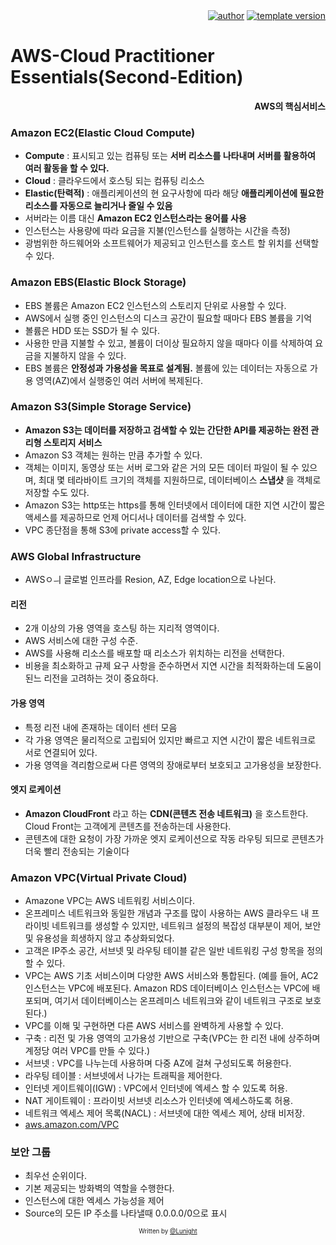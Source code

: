 <div align=right>
    <a href="https://github.com/LunightLab">
        <img alt="author" src= "https://img.shields.io/badge/author-lunight-blue?style=glat-square" target="_blank"></a>
    </a>
    <a href="https://github.com/LunightLab/LuLabTemplate">
        <img alt="template version" src= "https://img.shields.io/badge/template%20version-1.0-blue?style=glat-square" target="_blank"></a>
    </a>
</div>

AWS-Cloud Practitioner Essentials(Second-Edition)
=================================================

**<div align=right>AWS의 핵심서비스</div>**

### Amazon EC2(Elastic Cloud Compute)

-	**Compute** : 표시되고 있는 컴퓨팅 또는 **서버 리소스를 나타내며 서버를 활용하여 여러 활동을 할 수 있다.**  
-	**Cloud** : 클라우드에서 호스팅 되는 컴퓨팅 리소스  
-	**Elastic(탄력적)** : 애플리케이션의 현 요구사항에 따라 해당 **애플리케이션에 필요한 리소스를 자동으로 늘리거나 줄일 수 있음**  
-	서버라는 이름 대신 **Amazon EC2 인스턴스라는 용어를 사용**  
-	인스턴스는 사용량에 따라 요금을 지불(인스턴스를 실행하는 시간을 측정)  
-	광범위한 하드웨어와 소프트웨어가 제공되고 인스턴스를 호스트 할 위치를 선택할 수 있다.  

### Amazon EBS(Elastic Block Storage)

-	EBS 볼륨은 Amazon EC2 인스턴스의 스토리지 단위로 사용할 수 있다.  
-	AWS에서 실행 중인 인스턴스의 디스크 공간이 필요할 때마다 EBS 볼륨을 기억  
-	볼륨은 HDD 또는 SSD가 될 수 있다.  
-	사용한 만큼 지불할 수 있고, 볼륨이 더이상 필요하지 않을 때마다 이를 삭제하여 요금을 지불하지 않을 수 있다.  
-	EBS 볼륨은 **안정성과 가용성을 목표로 설계됨.** 볼륨에 있는 데이터는 자동으로 가용 영역(AZ)에서 실행중인 여러 서버에 복제된다.  

### Amazon S3(Simple Storage Service)

-	**Amazon S3는 데이터를 저장하고 검색할 수 있는 간단한 API를 제공하는 완전 관리형 스토리지 서비스**  
-	Amazon S3 객체는 원하는 만큼 추가할 수 있다.  
-	객체는 이미지, 동영상 또는 서버 로그와 같은 거의 모든 데이터 파일이 될 수 있으며, 최대 몇 테라바이트 크기의 객체를 지원하므로, 데이터베이스 **스냅샷** 을 객체로 저장할 수도 있다.  
-	Amazon S3는 http또는 https를 통해 인터넷에서 데이터에 대한 지연 시간이 짧은 액세스를 제공하므로 언제 어디서나 데이터를 검색할 수 있다.  
-	VPC 종단점을 통해 S3에 private access할 수 있다.  

### AWS Global Infrastructure

-	AWSㅇㅢ 글로벌 인프라를 Resion, AZ, Edge location으로 나뉜다.  

#### 리전

-	2개 이상의 가용 영역을 호스팅 하는 지리적 영역이다.  
-	AWS 서비스에 대한 구성 수준.  
-	AWS를 사용해 리소스를 배포할 때 리소스가 위치하는 리전을 선택한다.  
-	비용을 최소화하고 규제 요구 사항을 준수하면서 지연 시간을 최적화하는데 도움이 된느 리전을 고려하는 것이 중요하다.  

#### 가용 영역

-	특정 리전 내에 존재하는 데이터 센터 모음  
-	각 가용 영역은 물리적으로 고립되어 있지만 빠르고 지연 시간이 짧은 네트워크로 서로 연결되어 있다.  
-	가용 영역을 격리함으로써 다른 영역의 장애로부터 보호되고 고가용성을 보장한다.  

#### 엣지 로케이션

-	**Amazon CloudFront** 라고 하는 **CDN(콘텐츠 전송 네트워크)** 을 호스트한다. Cloud Front는 고객에게 콘텐츠를 전송하는데 사용한다.  
-	콘텐츠에 대한 요청이 가장 가까운 엣지 로케이션으로 작동 라우팅 되므로 콘텐츠가 더욱 빨리 전송되는 기술이다  

### Amazon VPC(Virtual Private Cloud)

-	Amazone VPC는 AWS 네트워킹 서비스이다.  
-	온프레미스 네트워크와 동일한 개념과 구조를 많이 사용하는 AWS 클라우드 내 프라이빗 네트워크를 생성할 수 있지만, 네트워크 설정의 복잡성 대부분이 제어, 보안 및 유용성을 희생하지 않고 추상화되었다.  
-	고객은 IP주소 공간, 서브넷 및 라우팅 테이블 같은 일반 네트워킹 구성 항목을 정의할 수 있다.  
-	VPC는 AWS 기초 서비스이며 다양한 AWS 서비스와 통합된다. (예를 들어, AC2 인스턴스는 VPC에 배포된다. Amazon RDS 데이터베이스 인스턴스는 VPC에 배포되며, 여기서 데이터베이스는 온프레미스 네트워크와 같이 네트워크 구조로 보호된다.)  
-	VPC를 이해 및 구현하면 다른 AWS 서비스를 완벽하게 사용할 수 있다.  
-	구축 : 리전 및 가용 영역의 고가용성 기반으로 구축(VPC는 한 리전 내에 상주하며 계정당 여러 VPC를 만들 수 있다.)
-	서브넷 : VPC를 나누는데 사용하며 다중 AZ에 걸쳐 구성되도록 허용한다.  
-	라우팅 테이블 : 서브넷에서 나가는 트래픽을 제어한다.  
-	인터넷 게이트웨이(IGW) : VPC에서 인터넷에 엑세스 할 수 있도록 허용.  
-	NAT 게이트웨이 : 프라이빗 서브넷 리소스가 인터넷에 엑세스하도록 허용.  
-	네트워크 엑세스 제어 목록(NACL) : 서브넷에 대한 엑세스 제어, 상태 비저장.  
-	[aws.amazon.com/VPC](aws.amazon.com/VPC)  

### 보안 그룹

-	최우선 순위이다.  
-	기본 제공되는 방화벽의 역할을 수행한다.  
-	인스턴스에 대한 엑세스 가능성을 제어
-	Source의 모든 IP 주소를 나타낼때 0.0.0.0/0으로 표시  

<div align="center">

<sub><sup>Written by <a href="https://github.com/LunightLab">@Lunight</a></sup></sub><small></small>

</div>
